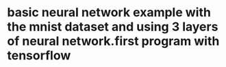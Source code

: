 # basic neural network example with the mnist dataset and using 3 layers of neural network.first program with tensorflow
